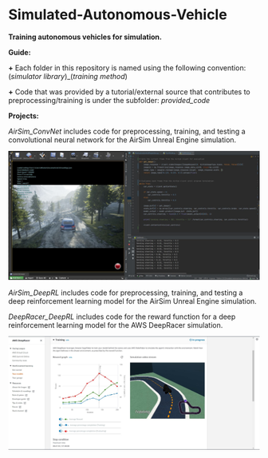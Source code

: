 # Simulated-Autonomous-Vehicle
**Training autonomous vehicles for simulation.**

**Guide:**

**+** Each folder in this repository is named using the following convention: (*simulator library*)_(*training method*)

**+** Code that was provided by a tutorial/external source that contributes to preprocessing/training is under the subfolder: *provided_code*

**Projects:**

*AirSim_ConvNet* includes code for preprocessing, training, and testing a convolutional neural network for the AirSim Unreal Engine simulation.

![Running AirSim ConvNet](./AirSim_ConvNet/visuals/Running_AirSim_ConvNet.JPG)

*AirSim_DeepRL* includes code for preprocessing, training, and testing a deep reinforcement learning model for the AirSim Unreal Engine simulation.

*DeepRacer_DeepRL* includes code for the reward function for a deep reinforcement learning model for the AWS DeepRacer simulation.

![Training DeepRacer DeepRL](./DeepRacer_DeepRL/visuals/AWSDeepRacer.JPG)